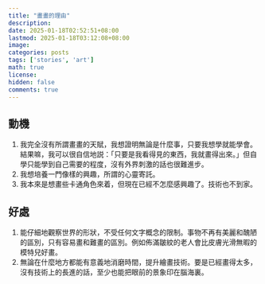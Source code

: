 ```yaml
---
title: "畫畫的理由"
description: 
date: 2025-01-18T02:52:51+08:00
lastmod: 2025-01-18T03:12:08+08:00
image: 
categories: posts
tags: ['stories', 'art']
math: true
license: 
hidden: false
comments: true
---
```


## 動機
1. 我完全沒有所謂畫畫的天賦，我想證明無論是什麼事，只要我想學就能學會。結果嘛，我可以很自信地説：「只要是我看得見的東西，我就畫得出來。」但自學只能學到自己需要的程度，沒有外界刺激的話也很難進步。
2. 我想培養一門像樣的興趣，所謂的心靈寄託。
3. 我本來是想畫些卡通角色來着，但現在已經不怎麼感興趣了。技術也不到家。

## 好處
1. 能仔細地觀察世界的形狀，不受任何文字概念的限制。事物不再有美麗和醜陋的區別，只有容易畫和難畫的區別。例如佈滿皺紋的老人會比皮膚光滑無暇的模特兒好畫。
2. 無論在什麼地方都能有意義地消磨時間，提升繪畫技術。要是已經畫得太多，沒有技術上的長進的話，至少也能把眼前的景象印在腦海裏。

